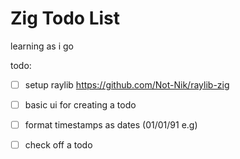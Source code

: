 # Zig Todo List
learning as i go

todo:
- [ ] setup raylib https://github.com/Not-Nik/raylib-zig
- [ ] basic ui for creating a todo
- [ ] format timestamps as dates (01/01/91 e.g)
- [ ] check off a todo

